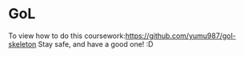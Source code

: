 # GoL
To view how to do this coursework:https://github.com/yumu987/gol-skeleton
Stay safe, and have a good one!
:D
